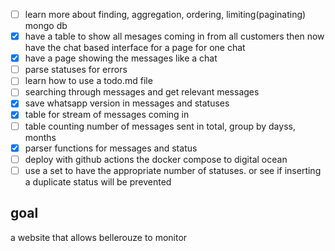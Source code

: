 -   [ ] learn more about finding, aggregation, ordering, limiting(paginating) mongo db
-   [x] have a table to show all mesages coming in from all customers then now have the chat based interface for a page for one chat
-   [x] have a page showing the messages like a chat
-   [ ] parse statuses for errors
-   [ ] learn how to use a todo.md file
-   [ ] searching through messages and get relevant messages
-   [x] save whatsapp version in messages and statuses
-   [x] table for stream of messages coming in
-   [ ] table counting number of messages sent in total, group by dayss, months
-   [x] parser functions for messages and status
-   [ ] deploy with github actions the docker compose to digital ocean
-   [ ] use a set to have the appropriate number of statuses. or see if inserting a duplicate status will be prevented

## goal

a website that allows bellerouze to monitor
